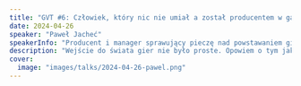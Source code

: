 ```yaml
---
title: "GVT #6: Człowiek, który nic nie umiał a został producentem w game devie"
date: 2024-04-26
speaker: "Paweł Jacheć"
speakerInfo: "Producent i manager sprawujący pieczę nad powstawaniem gier w Chronospace. Wcześniej przez wiele lat związany z przemysłem jachtowym budował i sprzedawał łodzie dla największych polskich firm, jak i we własnym biznesie. Podróżnik z zamiłowania i entuzjasta nowych technologii."
description: "Wejście do świata gier nie było proste. Opowiem o tym jakie czekały mnie wyzwania na nowej drodze i jak sobie z nimi poradziłem. Oczywiście czasem porównując do poprzedniej branży."
cover:
  image: "images/talks/2024-04-26-pawel.png"
---
```

